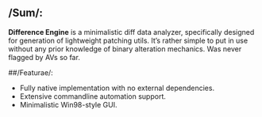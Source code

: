 ## /Sum/:
**Difference Engine** is a minimalistic diff data analyzer, specifically designed for generation of lightweight patching utils. It’s rather simple to put in use without any prior knowledge of binary alteration mechanics. 
Was never flagged by AVs so far.

##/Featurae/:
-	Fully native implementation with no external dependencies.
-	Extensive commandline automation support.
-	Minimalistic Win98-style GUI.

